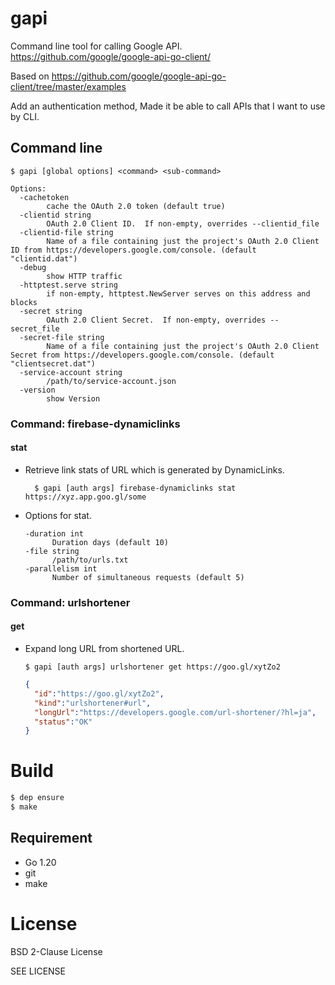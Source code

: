 # gapi

Command line tool for calling Google API.
https://github.com/google/google-api-go-client/

Based on 
https://github.com/google/google-api-go-client/tree/master/examples

Add an authentication method, Made it be able to call APIs that I want to use by CLI.

## Command line

```text
$ gapi [global options] <command> <sub-command>

Options:
  -cachetoken
        cache the OAuth 2.0 token (default true)
  -clientid string
        OAuth 2.0 Client ID.  If non-empty, overrides --clientid_file
  -clientid-file string
        Name of a file containing just the project's OAuth 2.0 Client ID from https://developers.google.com/console. (default "clientid.dat")
  -debug
        show HTTP traffic
  -httptest.serve string
        if non-empty, httptest.NewServer serves on this address and blocks
  -secret string
        OAuth 2.0 Client Secret.  If non-empty, overrides --secret_file
  -secret-file string
        Name of a file containing just the project's OAuth 2.0 Client Secret from https://developers.google.com/console. (default "clientsecret.dat")
  -service-account string
        /path/to/service-account.json
  -version
        show Version
```

### Command: firebase-dynamiclinks

#### stat

* Retrieve link stats of URL which is generated by DynamicLinks.
  ```text
    $ gapi [auth args] firebase-dynamiclinks stat https://xyz.app.goo.gl/some
  ```

* Options for stat.
  ```text
  -duration int
        Duration days (default 10)
  -file string
        /path/to/urls.txt
  -parallelism int
        Number of simultaneous requests (default 5)
  ```

### Command: urlshortener

#### get

* Expand long URL from shortened URL.
  ```text
  $ gapi [auth args] urlshortener get https://goo.gl/xytZo2
  ```

  ```json
  {
    "id":"https://goo.gl/xytZo2",
    "kind":"urlshortener#url",
    "longUrl":"https://developers.google.com/url-shortener/?hl=ja",
    "status":"OK"
  }
  ```

# Build

```bash
$ dep ensure
$ make
```

## Requirement

* Go 1.20
* git
* make


# License

BSD 2-Clause License

SEE LICENSE
